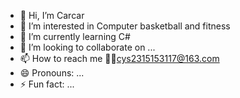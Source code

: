 - 👋 Hi, I’m Carcar
- 👀 I’m interested in Computer basketball and fitness
- 🌱 I’m currently learning C#
- 💞️ I’m looking to collaborate on ...
- 📫 How to reach me 🐧🐧cys2315153117@163.com
- 😄 Pronouns: ...
- ⚡ Fun fact: ...

<!---
0612Carcar/0612Carcar is a ✨ special ✨ repository because its `README.md` (this file) appears on your GitHub profile.
You can click the Preview link to take a look at your changes.
--->
